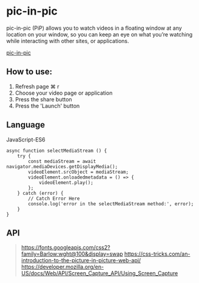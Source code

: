 # pic-in-pic
pic-in-pic (PiP) allows you to watch videos in a floating window at any location on your window, so you can keep an eye on what you’re watching while interacting with other sites, or applications.

[pic-in-pic](https://beta-23.github.io/pic-in-pic/)

## How to use:
1. Refresh page ⌘ r
2. Choose your video page or application
3. Press the share button
4. Press the 'Launch' button

## Language

JavaScript-ES6
```
async function selectMediaStream () {
	try {
		const mediaStream = await navigator.mediaDevices.getDisplayMedia();
		videoElement.srcObject = mediaStream;
		videoElement.onloadedmetadata = () => {
			videoElement.play();
		};
	} catch (error) {
		// Catch Error Here
		console.log('error in the selectMediaStream method:', error);
	}
}

```

## API
> https://fonts.googleapis.com/css2?family=Barlow:wght@100&display=swap
> https://css-tricks.com/an-introduction-to-the-picture-in-picture-web-api/
> https://developer.mozilla.org/en-US/docs/Web/API/Screen_Capture_API/Using_Screen_Capture
